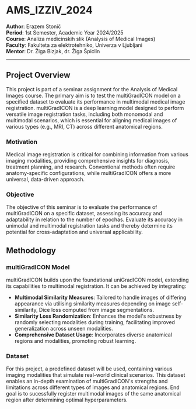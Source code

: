 # AMS_IZZIV_2024

**Author**: Erazem Stonič  
**Period**: 1st Semester, Academic Year 2024/2025  
**Course**: Analiza medicinskih slik (Analysis of Medical Images)  
**Faculty**: Fakulteta za elektrotehniko, Univerza v Ljubljani  
**Mentor**: Dr. Žiga Bizjak, dr. Žiga Špiclin

---

## Project Overview

This project is part of a seminar assignment for the Analysis of Medical Images course. The primary aim is to test the multiGradICON model on a specified dataset to evaluate its performance in multimodal medical image registration. multiGradICON is a deep learning model designed to perform versatile image registration tasks, including both monomodal and multimodal scenarios, which is essential for aligning medical images of various types (e.g., MRI, CT) across different anatomical regions.

### Motivation

Medical image registration is critical for combining information from various imaging modalities, providing comprehensive insights for diagnosis, treatment planning, and research. Conventional methods often require anatomy-specific configurations, while multiGradICON offers a more universal, data-driven approach.

### Objective

The objective of this seminar is to evaluate the performance of multiGradICON on a specific dataset, assessing its accuracy and adaptability in relation to the number of epochas. Evaluate its accuracy in unimodal and multimodal registration tasks and thereby determine its potential for cross-adaptation and universal applicability.

## Methodology

### multiGradICON Model

multiGradICON builds upon the foundational uniGradICON model, extending its capabilities to multimodal registration. It can be achieved by integrating:
- **Multimodal Similarity Measures**: Tailored to handle images of differing appearance via utilising similarity measures depending on image self-similarity, Dice loss computed from image segmentations.
- **Similarity Loss Randomization**: Enhances the model's robustness by randomly selecting modalities during training, facilitating improved generalization across unseen modalities.
- **Comprehensive Dataset Usage**: Incorporates diverse anatomical regions and modalities, promoting robust learning.

### Dataset

For this project, a predefined dataset will be used, containing various imaging modalities that simulate real-world clinical scenarios. This dataset enables an in-depth examination of multiGradICON's strengths and limitations across different types of images and anatomical regions. End goal is to sucessfully register multimodal images of the same anatomical region after determining optimal hyperparameters.
